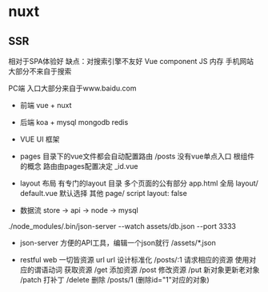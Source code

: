 # nuxt

## SSR

相对于SPA体验好
缺点：对搜索引擎不友好
Vue component JS 内存 手机网站大部分不来自于搜索

PC端 入口大部分来自于www.baidu.com

- 前端
vue + nuxt
- 后端
koa + mysql mongodb redis

- VUE UI 框架

- pages 目录下的vue文件都会自动配置路由
/posts 没有vue单点入口 根组件的概念
路由由pages配置决定 _id.vue

- layout 布局
有专门的layout 目录 多个页面的公有部分
app.html 全局
layout/
  default.vue 默认选择
  其他  page/
  script layout: false

- 数据流
store -> api -> node -> mysql

./node_modules/.bin/json-server --watch assets/db.json --port 3333

- json-server
方便的API工具，编辑一个json就行
/assets/*.json

- restful web
一切皆资源 url
url 设计标准化 /posts/:1
请求相应的资源 使用对应的谓语动词
获取资源 /get
添加资源 /post
修改资源 /put 新对象更新老对象
/patch 打补丁
/delete 删除 /posts/1 (删除id="1"对应的对象)
